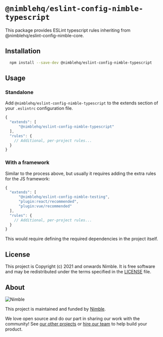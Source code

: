 # `@nimblehq/eslint-config-nimble-typescript`

This package provides ESLint typescript rules inheriting from @nimblehq/eslint-config-nimble-core.

## Installation

```bash
  npm install --save-dev @nimblehq/eslint-config-nimble-typescript
```

## Usage

### Standalone

Add `@nimblehq/eslint-config-nimble-typescript` to the extends section of your `.eslintrc` configuration file.

```js
{
  "extends": [
      "@nimblehq/eslint-config-nimble-typescript"
  ],
  "rules": {
    // Additional, per-project rules...
  }
}
```

### With a framework

Similar to the process above, but usually it requires adding the extra rules for the JS framework:

```js
{
  "extends": [
      "@nimblehq/eslint-config-nimble-testing",
      "plugin:react/recommended",
      "plugin:vue/recommended"
  ],
  "rules": {
    // Additional, per-project rules...
  }
}
```

This would require defining the required dependencies in the project itself.

## License

This project is Copyright (c) 2021 and onwards Nimble. It is free software and may be redistributed under the terms specified in the [LICENSE] file.

[LICENSE]: /LICENSE

## About

![Nimble](https://assets.nimblehq.co/logo/dark/logo-dark-text-160.png)

This project is maintained and funded by [Nimble](https://nimblehq.co).

We love open source and do our part in sharing our work with the community!
See [our other projects][community] or [hire our team][hire] to help build your product.

[community]: https://github.com/nimblehq
[hire]: https://nimblehq.co/
